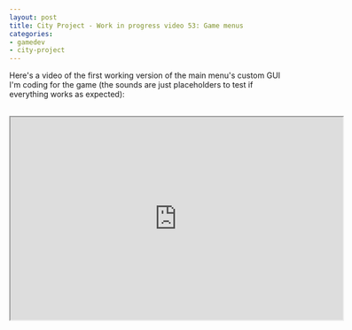 ```yaml
---
layout: post
title: City Project - Work in progress video 53: Game menus
categories:
- gamedev
- city-project
---
```


Here's a video of the first working version of the main menu's custom GUI I'm coding for the game (the sounds are just placeholders to test if everything works as expected):<br /><br /><div style="text-align: center;"><iframe height="367" src="http://www.youtube.com/embed/Ey0jnja3zz8" width="600"></iframe></div>